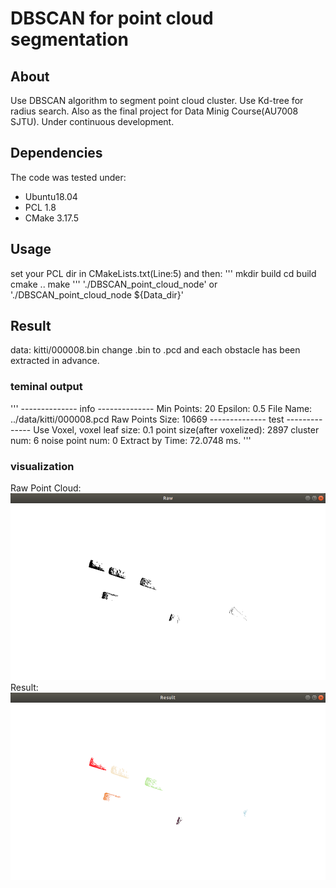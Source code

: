 # DBSCAN for point cloud segmentation

## About

Use DBSCAN algorithm to segment point cloud cluster. Use Kd-tree for radius search. Also as the final project for Data Minig Course(AU7008 SJTU). Under continuous development.

## Dependencies

The code was tested under:

* Ubuntu18.04
* PCL 1.8
* CMake 3.17.5

## Usage

set your PCL dir in CMakeLists.txt(Line:5)
and then:
'''
mkdir build
cd build
cmake ..
make
'''
'./DBSCAN_point_cloud_node'
or
'./DBSCAN_point_cloud_node ${Data_dir}'

## Result

data: kitti/000008.bin
change .bin to .pcd and each obstacle has been extracted in advance.

### teminal output

'''
-------------- info --------------
Min Points:     20
Epsilon:        0.5
File Name:      ../data/kitti/000008.pcd
Raw Points Size:        10669
-------------- test --------------
Use Voxel, voxel leaf size:     0.1
point size(after voxelized):    2897
cluster num:    6
noise point num:        0
Extract by Time:        72.0748 ms.
'''

### visualization

Raw Point Cloud:
![Raw](./data/result/raw.png)
Result:
![Result](./data/result/result.png)
